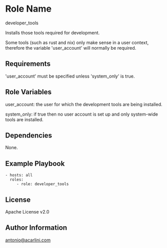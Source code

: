 Role Name
=========

developer_tools

Installs those tools required for development.

Some tools (such as rust and nix) only make sense in a user context, therefore the variable 'user_account' will normally be required.

Requirements
------------

'user_account' must be specified unless 'system_only' is true.

Role Variables
--------------

user_account: the user for which the development tools are being installed.

system_only: if true then no user account is set up and only system-wide tools are installed.

Dependencies
------------

None.

Example Playbook
----------------

    - hosts: all
      roles:
         - role: developer_tools

License
-------

Apache License v2.0

Author Information
------------------

antonio@acarlini.com
